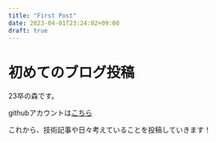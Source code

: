 ```yaml
---
title: "First Post"
date: 2023-04-01T23:24:02+09:00
draft: true
---
```


# 初めてのブログ投稿

23卒の森です。

githubアカウントは[こちら](https://github.com/morikann)

これから、技術記事や日々考えていることを投稿していきます！

